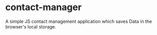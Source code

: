 contact-manager
===============

A simple JS contact management application which saves Data in the browser's local storage.
